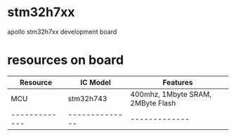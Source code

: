 # stm32h7xx
apollo stm32h7xx development board

# resources on board
**Resource** | **IC Model** | **Features**
-------------|--------------|-------------
MCU | stm32h743 | 400mhz, 1Mbyte SRAM, 2MByte Flash
-------------|--------------|-------------
